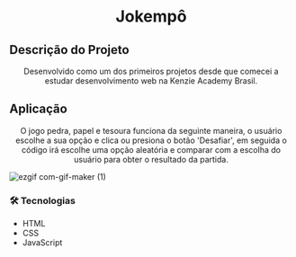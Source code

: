 <h1 align="center">Jokempô</h1>

## Descrição do Projeto

<p align="center">
    Desenvolvido como um dos primeiros projetos desde que comecei a estudar desenvolvimento web na Kenzie Academy Brasil.
</p>

## Aplicação

<p align="center">
    O jogo pedra, papel e tesoura funciona da seguinte maneira, o usuário escolhe a sua opção e clica ou presiona o botão 'Desafiar', em seguida o código irá escolhe uma opção aleatória e comparar com a escolha do usuário para obter o resultado da partida.
</p>

![ezgif com-gif-maker (1)](https://user-images.githubusercontent.com/58209931/120528510-edbac480-c3b1-11eb-84bd-de78570d72a8.gif)

### 🛠 Tecnologias

- HTML
- CSS
- JavaScript